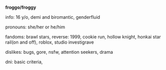 **froggo/froggy**

info: 16 y/o, demi and biromantic, genderfluid

pronouns: she/her or he/him

fandoms: brawl stars, reverse: 1999, cookie run, hollow knight, honkai star rail(on and off), roblox, studio investigrave

dislikes: bugs, gore, nsfw, attention seekers, drama

dni: basic criteria, 
